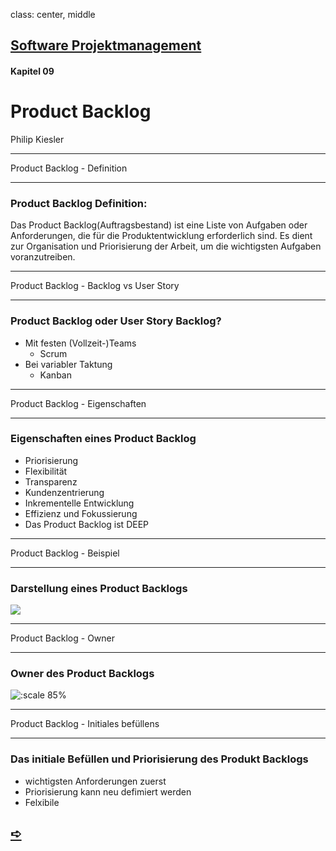 class: center, middle

## [Software Projektmanagement](index.html)

#### Kapitel 09

# Product Backlog

Philip Kiesler


---

Product Backlog - Definition

----

### Product Backlog Definition:

Das Product Backlog(Auftragsbestand) ist eine Liste von Aufgaben oder Anforderungen, die für die Produktentwicklung erforderlich sind. Es dient zur Organisation und Priorisierung der Arbeit, um die wichtigsten Aufgaben voranzutreiben.

---

Product Backlog - Backlog vs User Story

----

### Product Backlog oder User Story Backlog?

- Mit festen (Vollzeit-)Teams
  - Scrum 
- Bei variabler Taktung
  - Kanban 

---

Product Backlog - Eigenschaften

----

### Eigenschaften eines Product Backlog
- Priorisierung
- Flexibilität
- Transparenz
- Kundenzentrierung
- Inkrementelle Entwicklung
- Effizienz und Fokussierung
- Das Product Backlog ist DEEP
  
---

Product Backlog - Beispiel

----

### Darstellung eines Product Backlogs

![](media/kapitel5-9/Product-Backlog-Struktur-1024x643.png)

---

Product Backlog - Owner

----

### Owner des Product Backlogs
![:scale 85%](media/kapitel5-9/aufgaben-scrum-product-owner-1024x724-1.jpg)


---

Product Backlog - Initiales befüllens

----

### Das initiale Befüllen und Priorisierung des Produkt Backlogs
- wichtigsten Anforderungen zuerst
- Priorisierung kann neu defimiert werden
- Felxibile
  
## [&#10154;](?url=10.kapitel.md)